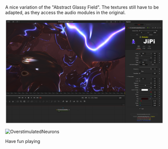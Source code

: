 <!-- +++ DO NOT REMOVE THIS COMMENT +++ DO NOT ADD OR EDIT ANY TEXT BEFORE THIS LINE +++ IT WOULD BE A REALLY BAD IDEA +++ -->

A nice variation of the "Abstract Glassy Field". The textures still have to be adapted, as they access the audio modules in the original.

[![OverstimulatedNeurons](OverstimulatedNeurons.png)](OverstimulatedNeurons.fuse)


![OverstimulatedNeurons](https://user-images.githubusercontent.com/78935215/115569787-d91ce400-a2bd-11eb-97f9-c2b9b346f39f.gif)


Have fun playing

<!-- +++ DO NOT REMOVE THIS COMMENT +++ DO NOT EDIT ANY TEXT THAT COMES AFTER THIS LINE +++ TRUST ME: JUST DON'T DO IT +++ -->

